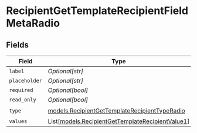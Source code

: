 # RecipientGetTemplateRecipientFieldMetaRadio


## Fields

| Field                                                                                                | Type                                                                                                 | Required                                                                                             | Description                                                                                          |
| ---------------------------------------------------------------------------------------------------- | ---------------------------------------------------------------------------------------------------- | ---------------------------------------------------------------------------------------------------- | ---------------------------------------------------------------------------------------------------- |
| `label`                                                                                              | *Optional[str]*                                                                                      | :heavy_minus_sign:                                                                                   | N/A                                                                                                  |
| `placeholder`                                                                                        | *Optional[str]*                                                                                      | :heavy_minus_sign:                                                                                   | N/A                                                                                                  |
| `required`                                                                                           | *Optional[bool]*                                                                                     | :heavy_minus_sign:                                                                                   | N/A                                                                                                  |
| `read_only`                                                                                          | *Optional[bool]*                                                                                     | :heavy_minus_sign:                                                                                   | N/A                                                                                                  |
| `type`                                                                                               | [models.RecipientGetTemplateRecipientTypeRadio](../models/recipientgettemplaterecipienttyperadio.md) | :heavy_check_mark:                                                                                   | N/A                                                                                                  |
| `values`                                                                                             | List[[models.RecipientGetTemplateRecipientValue1](../models/recipientgettemplaterecipientvalue1.md)] | :heavy_minus_sign:                                                                                   | N/A                                                                                                  |